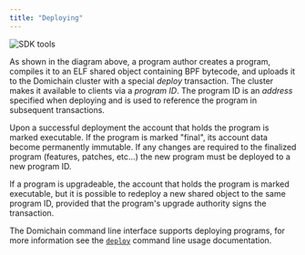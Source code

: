```yaml
---
title: "Deploying"
---
```


![SDK tools](/img/sdk-tools.svg)

As shown in the diagram above, a program author creates a program, compiles it
to an ELF shared object containing BPF bytecode, and uploads it to the Domichain
cluster with a special _deploy_ transaction. The cluster makes it available to
clients via a _program ID_. The program ID is an _address_ specified when
deploying and is used to reference the program in subsequent transactions.

Upon a successful deployment the account that holds the program is marked
executable.  If the program is marked "final", its account data become permanently
immutable. If any changes are required to the finalized program (features, patches,
etc...) the new program must be deployed to a new program ID.

If a program is upgradeable, the account that holds the program is marked
executable, but it is possible to redeploy a new shared object to the same
program ID, provided that the program's upgrade authority signs the transaction.

The Domichain command line interface supports deploying programs, for more
information see the [`deploy`](cli/usage.md#deploy-program) command line usage
documentation.
